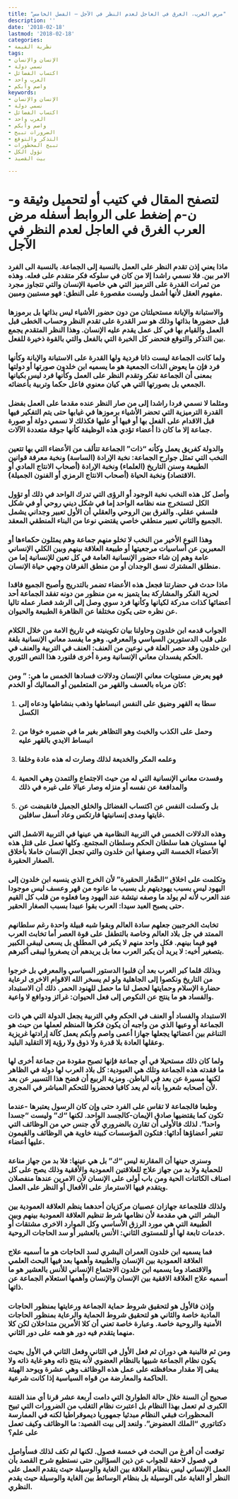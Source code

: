 ```yaml
---
title: "مرض العرب، الغرق في العاجل لعدم النظر في الآجل – الفصل الخامس"
description: ''
date: '2018-02-18'
lastmod: '2018-02-18'
categories:
- نظرية القيمة
tags:
- الإنسان والإنسان
- نسمي دولة
- اكتساب الفضائل
- العرب واحد
- واصم وأبكم
keywords:
- الإنسان والإنسان
- نسمي دولة
- اكتساب الفضائل
- العرب واحد
- واصم وأبكم
- الضرورات تبيح
- التذكر والتوقع
- تبيح المحظورات
- تؤول الكل
- بيت القصيد

---
```

# **لتصفح المقال في كتيب أو لتحميل وثيقة و-ن-م إضغط على الروابط أسفله** **مرض العرب الغرق في العاجل لعدم النظر في الآجل**

### ماذا يعني إذن تقدم النظر على العمل بالنسبة إلى الجماعة. بالنسبة الى الفرد الامر بين. فلا نسمي راشدا إلا من كان في سلوكه فكر متقدم على فعله. وهذه من ثمرات القدرة على الترميز التي هي خاصية الإنسان والتي تتجاوز مجرد مفهوم العقل لأنها أشمل وليست مقصورة على النطق: فهو مستبين ومبين.

### والاستبانة والإبانة مستحيلتان من دون حضور الأشياء ليس بذاتها بل برموزها قبل حضورها بذاتها وذلك هو سر القدرة على تقدم النظر وحساب الخطى قبل العمل والقيام بها في كل عمل يقدم عليه الإنسان. وهذا النظر المتقدم يجمع بين التذكر والتوقع فتحضر كل الخبرة التي بالفعل والتي بالقوة ذخيرة للفعل.

### ولما كانت الجماعة ليست ذاتا فردية ولها القدرة على الاستبانة والإبانة وكأنها فرد فإن ما يعوض الذات الجمعية هو ما يسميه ابن خلدون صورتها أو دولتها بمعنى أن الجماعة تفكر وتقدم النظر على العمل وكأنها فرد ليس بكيانها الجمعي بل بصورتها التي هي كيان معنوي فاعل حكما وتربية بأعضائه.

### ومثلما لا نسمي فردا راشدا إلى من صار النظر عنده مقدما على العمل بفضل القدرة الترميزية التي تحضر الأشياء برموزها في غيابها حتى يتم التفكير فيها قبل الاقدام على الفعل بها أو فيها أو عليها فكذلك لا نسمي دولة أو صورة جماعة إلا ما كان ذا أعضاء تؤدي هذه الوظيفة كأنها جوقة متعددة الآلات.

### والدولة كفريق يعمل وكأنه “ذات” الجماعة تتألف من الأعضاء التي بها تتعين النخب التي تمثل جوارح الجماعة: نخبة الإرادة (الساسة) ونخبة معرفة قوانين الطبيعة وسنن التاريخ (العلماء) ونخبة الإرادة (أصحاب الانتاج المادي أو الاقتصاد) ونخبة الحياة (أصحاب الانتاج الرمزي أو الفنون الجميلة).

### وأصل كل هذه النخب نخبة الوجود أو الرؤى التي تدرك الواحد في ذلك أو تؤول الكل لتستخرج منه نظامه الواحد إما في شكل ديني روحي أو في شكل فلسفي عقلي. والفرق بين الروحي والعقلي أن الأول تعبير وجداني يشمل الجميع والثاني تعبير منطقي خاصي يقتضي نوعا من البناء المنطقي المعقد.

### وهذا النوع الأخير من النخب لا تخلو منهم جماعة وهم يمثلون حكماءها أو المعبرين عن أساسيات مرجعيتها أو طبيعة العلاقة بينهم وبين الكلي الإنساني عامة وهم إن شاء حضور الإنسانية العامة في كل تعين للإنسانية إما من منطلق المشترك نسق الوجدان أو من منطق الفرقان وجهي حياة الإنسان.

### ماذا حدث في حضارتنا فجعل هذه الأعضاء تضمر بالتدريج وأصبح الجميع فاقدا لحرية الفكر والمشاركة بما يتميز به من منظور من دونه تفقد الجماعة أحد أعضائها كذات مدركة لكيانها وكأنها فرد سوي وصل إلى الرشد فصار عمله تاليا عن نظره حتى يكون مختلفا عن الظاهرة الطبيعة والحيوان.

### الجواب قدمه ابن خلدون وحاولنا بيان تكوينيته في تاريخ الامة من خلال الكلام على قلب الدستورين السياسي والمعرفي. وهو ما يفسد معاني الإنسانية بلغة ابن خلدون وقد حصر العلة في نوعين من العنف: العنف في التربية والعنف في الحكم يفسدان معاني الإنسانية ومرة أخرى فلنورد هذا النص الثوري.

### فهو يعرض مستويات معاني الإنسان ودلالات فسادها الخمس ما هي: ” ومن كان مرباه بالعسف والقهر من المتعلمين أو المماليك أو الخدم:

1. ### سطا به القهر وضيق على النفس انبساطها وذهب بنشاطها ودعاه إلى الكسل
2. ### وحمل على الكذب والخبث وهو التظاهر بغير ما في ضميره خوفا من انبساط الايدي بالقهر عليه
3. ### وعلمه المكر والخديعة لذلك وصارت له هذه عادة وخلقا
4. ### وفسدت معاني الإنسانية التي له من حيث الاجتماع والتمدن وهي الحمية والمدافعة عن نفسه أو منزله وصار عيالا على غيره في ذلك
5. ### بل وكسلت النفس عن اكتساب الفضائل والخلق الجميل فانقبضت عن غايتها ومدى إنسانيتها فارتكس وعاد أسفل سافلين.

### وهذه الدلالات الخمس في التربية النظامية هي عينها في التربية الاشمل التي لها مستويان هما سلطان الحكم وسلطان المجتمع. وكلها تعمل على قتل هذه الأعضاء الخمسة التي وصفها ابن خلدون والتي تجعل الإنسان خاملا بأخلاق الصغار الحقيرة.

### وتكلمت على اخلاق “الصَّغار الحقيرة” لأن الخرج الذي ينسبه ابن خلدون إلى اليهود ليس بسبب يهوديتهم بل بسبب ما عانوه من قهر وعسف ليس موجودا عند العرب لأنه لم يولد ما وصفه نيتشة عند اليهود وما فعلوه من قلب كل القيم حتى يصبح العبد سيدا: العرب بقوا عبيدا بسبب الصغار الحقير.

### تخابث الخرجيين جعلهم سادة العالم وبقوا شبه قبيلة واحدة رغم سلطانهم الممتد في جل بلاد العالم وخاصة بالتطفل على قوة العصر أما تخابث العرب فهو فيما بينهم. فكل واحد منهم لا يكبر في المطلق بل يسعى ليبقى الكبير بتصغير أخيه: لا يريد أن يكبر العرب معا بل يريدهم أن يصغروا ليبقى أكبرهم.

### وبذلك قلما كبر العرب بعد أن قلبوا الدستور السياسي والمعرفي بل خرجوا من التاريخ ونكصوا إلى الجاهلية ولو لم يسخر الله الاقوام الاخرى لرعاية حضارة الإسلام وحمايتها لحصل لنا ما حصل للهنود الحمر. ذلك أن الاستبداد والفساد هو ما ينتج عن النكوص إلى فعل الحيوان: غرائز ودوافع لا واعية.

### الاستبداد والفساد أو العنف في الحكم وفي التربية يجعل الدولة التي هي ذات الجماعة أو وعيها الذي من واجبه أن يكون فكرها المنظم لعملها من حيث هو التناغم بين أعضائها يجعلها جهازا أعمى واصم وأبكم يعمل كآلة إرادتها غريزية وعقلها العادة بلا قدرة ولا ذوق ولا رؤية إلا التقليد البليد.

### ولما كان ذلك مستحيلا في أي جماعة فإنها تصبح مقودة من جماعة أخرى لها ما فقدته هذه الجماعة وتلك هي العبودية: كل بلاد العرب لها دولة في الظاهر لكنها مسيرة عن بعد في الباطن. ومزية الربيع أن فضح هذا التسيير عن بعد لأن أصحابه شعروا بأنه لم يعد كافيا فحضروا للتحكم المباشر في المجرى.

### وطبعا فالجماعة لا تقاس على الفرد حتى وإن كان الرسول يعتبرها -عندما تكون كما يقتضيها صادق الإيمان-كالجسد الواحد. لكنها “ك” وليست “جسدا واحدا”. لذلك فالأولى أن تقارن بالضروري لأي جنس حي من الوظائف التي تتغير أعضاؤها أدائها: فتكون المؤسسات كبينة خاوية هي الوظائف والقيمون عليها أعضاء.

### وسنرى حينها أن المقارنة ليس “ك” بل هي عينها: فلا بد من جهاز مناعة للحماية ولا بد من جهاز علاج للعلاقتين العمودية والأفقية وذلك يصح على كل اصناف الكائنات الحية ومن باب أولى على الإنسان لأن الامرين عندها منفصلان ويتقدم فيها الاسترماز على الأفعال أو النظر على العمل.

### ولذلك فللجماعة جهازان عصبيان مركزيان أحدهما ينظم العلاقة العمودية بين البشر التي هي مقدمة لأن نظامها شرط تنظيم العلاقة العمودية بينهم وبين الطبيعة التي هي مورد الرزق الأساسي وكل الموارد الاخرى مشتقات أو خدمات تابعة لها أو للمستوى الثاني: الأنس بالعشير أو سد الحاجات الروحية.

### فما يسميه ابن خلدون العمران البشري لسد الحاجات هو ما أسميه علاج العلاقة العمودية بين الإنسان والطبيعة وأهمها بعد فيها البحث العلمي والاقتصاد وما يسميه ابن خلدون الاجتماع الإنساني للأنس بالعشير هو ما أسميه علاج العلاقة الافقية بين الإنسان والإنسان وأهمها استعلام الجماعة عن ذاتها.

### وإذن فالأول هو لتحقيق شروط حماية الجماعة ورعايتها بمنظور الحاجات المادية خاصة والثاني هو لتحقيق شروط الحماية والرعاية بمنظور الحاجات الأمنية والروحية خاصة. وعبارة خاصة تعني أن كلا الأمرين متداخلان لكن كلا منهما يتقدم فيه دور هو همه على دور الثاني.

### ومن ثم فالبنية هي دوران ثم فعل الأول في الثاني وفعل الثاني في الأول بحيث يكون نظام الجماعة شبيها بالنظام العضوي لأنه ينتج ذاته وهو غاية ذاته ولا يبقى إلا مقدار محافظته على عمل هذه الوظائف وهي عشرة ويوحد الهيئة الحاكمة والمعارضة من قواه السياسية إذا كانت شرعية.

### صحيح أن السنة خلال حالة الطوارئ التي دامت أربعة عشر قرنا أي منذ الفتنة الكبرى لم تعمل بهذا النظام بل اعتبرت نظام التغلب من الضرورات التي تبيح المحظورات فبقي النظام مبدئيا جمهوريا ديموقراطيا لكنه في الممارسة دكتاتوري “الملك العضوض”. ولنعد إلى بيت القصيد: ما الوظائف وكيف تعمل على علم؟

### توقعت أن أفرغ من البحث في خمسة فصول. لكنها لم تكف لذلك فسأواصل في فصول لاحقة للجواب عن ذين السؤالين حتى نستطيع شرح القصد بأن العمل الإنساني ليس بنظام العلاقة بين الغاية والوسيلة حيث يتقدم العمل على النظر أو الغاية على الوسيلة بل بنظام الوسائط بين الغاية والوسيلة حيث يقدم النظري.

###